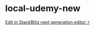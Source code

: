 # local-udemy-new

[Edit in StackBlitz next generation editor ⚡️](https://stackblitz.com/~/github.com/benjamix95/local-udemy-new)
